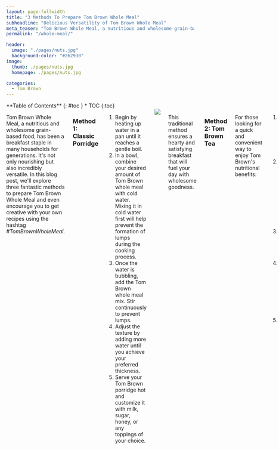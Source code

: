 ```yaml
---
layout: page-fullwidth
title: "3 Methods To Prepare Tom Brown Whole Meal"
subheadline: "Delicious Versatility of Tom Brown Whole Meal"
meta_teaser: "Tom Brown Whole Meal, a nutritious and wholesome grain-based food, has been a breakfast staple in many households for generations. It's not only nourishing but also incredibly versatile. In this blog post, we'll explore three fantastic methods to prepare Tom Brown Whole Meal and even encourage you to get creative with your own recipes using the hashtag #TomBrownWholeMeal."
permalink: "/whole-meal/"

header:
  image: "./pages/nuts.jpg"
  background-color: "#262930"
image:
  thumb: ./pages/nuts.jpg
  homepage: ./pages/nuts.jpg

categories:
  - Tom Brown
---
```


<!--more-->

<div class="row">
<div class="medium-4 medium-push-8 columns" markdown="2">
<div class="panel radius" markdown="1">
**Table of Contents**
{: #toc }
*  TOC
{:toc}
</div>
</div><!-- /.medium-4.columns -->

<div class="medium-8 medium-pull-4 columns" markdown="1">

Tom Brown Whole Meal, a nutritious and wholesome grain-based food, has been a breakfast staple in many households for generations. It's not only nourishing but also incredibly versatile. In this blog post, we'll explore three fantastic methods to prepare Tom Brown Whole Meal and even encourage you to get creative with your own recipes using the hashtag
_#TomBrownWholeMeal._

### Method 1: Classic Porridge

1. Begin by heating up water in a pan until it reaches a gentle boil.
2. In a bowl, combine your desired amount of Tom Brown whole meal with cold water. Mixing it in cold water first will help prevent the formation of lumps during the cooking process.
3. Once the water is bubbling, add the Tom Brown whole meal mix. Stir continuously to prevent lumps.
4. Adjust the texture by adding more water until you achieve your preferred thickness.
5. Serve your Tom Brown porridge hot and customize it with milk, sugar, honey, or any toppings of your choice.

<img  src="https://img.freepik.com/premium-photo/healthy-peanut-chutney-made-using-groundnut-shengdana-mungfali-served-small-bowl-with-raw-whole-selective-focus_466689-54279.jpg?w=900"/>

This traditional method ensures a hearty and satisfying breakfast that will fuel your day with wholesome goodness.

### Method 2: Tom Brown Tea

For those looking for a quick and convenient way to enjoy Tom Brown's nutritional benefits:

1. Boil a cup of water to make a piping hot base for your Tom Brown Tea.
2. To prevent lumps, dissolve 2 to 3 tablespoons of Tom Brown whole meal in your tea cup using cold water.
3. Add the hot water, stirring until it dissolves completely.
4. Customize your Tom Brown Tea with milk, sugar, or any sweeteners you prefer. Stir well.
5. Sip on this highly nutritious tea and relish its unique flavor.

<img  src="https://img.freepik.com/free-photo/high-angle-delicious-iced-coffee_23-2149600723.jpg?size=626&ext=jpg"/>

Tom Brown Tea is not only a delightful beverage but also an excellent way to incorporate Tom Brown Whole Meal into your daily routine.

### Method 3: Energizing Tom Brown Smoothie

If you're in the mood for something refreshing and fruity, try this Tom Brown Smoothie:

1. Add a generous portion of Tom Brown Whole Meal to your blender.
2. Toss in your favorite fruits – bananas, berries, or even tropical choices like mangoes work wonderfully.
3. Pour in a generous amount of milk to give your smoothie a creamy texture.
4. Blend the mixture until smooth and pour it into a glass.
5. You can add some fun toppings like: chocolate, sprinkles, oreos etc.

<img  src="https://img.freepik.com/free-photo/front-view-dessert-with-biscuits_23-2148603300.jpg?size=626&ext=jpg"/>

This Tom Brown Smoothie is perfect for a quick, on-the-go breakfast or a revitalizing snack any time of the day. Also a very fun way to make this for your kids.

Tom Brown Whole Meal is incredibly versatile and can be used in countless other recipes. Get creative in the kitchen and craft your unique Tom Brown creations.

Don't forget to share your culinary experiments with us using the hashtag #TomBrownWholeMeal let's inspire each other to explore the full potential of this nutritious grain-based delight.

#### In conclusion:

Tom Brown Whole Meal isn't just a breakfast choice; it's a canvas for culinary creativity. Whether you opt for the classic porridge, the soothing tea, or the invigorating smoothie, you're bound to enjoy the wholesome goodness it brings to your table. So, go ahead, experiment, and discover your favorite way to savor this nutritious treat.

Get 400g for **NGN 1000**

<a href="https://wa.link/bhdr0e">
<button style="background-color:green; color: white; padding: 12px 24px; border-radius: 4px; border: none; cursor: pointer;">
Buy 400g
</button>
</a>

Get 800g for **NGN 2000**

<a href="https://wa.link/edcmg6">
  <button style="background-color:green; color: white; padding: 12px 24px; border-radius: 4px; border: none; cursor: pointer;"> 
        Buy 800g
    </button>
    </a>

</div><!-- /.medium-8.columns -->
</div><!-- /.row -->

